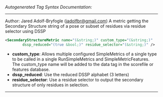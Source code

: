 <!-- THIS IS AN AUTOGENERATED FILE: Don't edit it directly, instead change the schema definition in the code itself. -->

_Autogenerated Tag Syntax Documentation:_

---
Author: Jared Adolf-Bryfogle (jadolfbr@gmail.com)
A metric getting the Secondary Structure string of a pose or subset of residues via residue selector using DSSP

```xml
<SecondaryStructureMetric name="(&string;)" custom_type="(&string;)"
        dssp_reduced="(true &bool;)" residue_selector="(&string;)" />
```

-   **custom_type**: Allows multiple configured SimpleMetrics of a single type to be called in a single RunSimpleMetrics and SimpleMetricFeatures. 
 The custom_type name will be added to the data tag in the scorefile or features database.
-   **dssp_reduced**: Use the reduced DSSP alphabet (3 letters)
-   **residue_selector**: Use a residue selector to output the secondary structure of only residues in selection.

---

